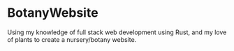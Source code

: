 # BotanyWebsite
Using my knowledge of full stack web development using Rust, and my love of plants to create a nursery/botany website.
